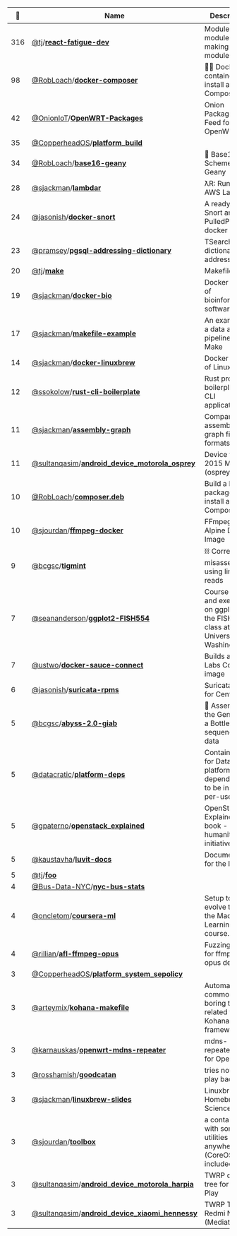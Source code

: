 |:star2: | Name | Description | 🌍|
|---|---|---|---|
|316|[@tj](https://github.com/tj)/[**react-fatigue-dev**](https://github.com/tj/react-fatigue-dev)|Module of modules for making modules||
|98|[@RobLoach](https://github.com/RobLoach)/[**docker-composer**](https://github.com/RobLoach/docker-composer)|:ok_woman: Docker container to install and run Composer.|[:arrow_upper_right:](https://hub.docker.com/r/composer/composer/)|
|42|[@OnionIoT](https://github.com/OnionIoT)/[**OpenWRT-Packages**](https://github.com/OnionIoT/OpenWRT-Packages)|Onion Packages Feed for OpenWRT||
|35|[@CopperheadOS](https://github.com/CopperheadOS)/[**platform_build**](https://github.com/CopperheadOS/platform_build)|||
|34|[@RobLoach](https://github.com/RobLoach)/[**base16-geany**](https://github.com/RobLoach/base16-geany)|:crystal_ball: Base16 Scheme for Geany|[:arrow_upper_right:](https://github.com/chriskempson/base16)|
|28|[@sjackman](https://github.com/sjackman)/[**lambdar**](https://github.com/sjackman/lambdar)|ƛR: Run R on AWS Lambda|[:arrow_upper_right:](http://lambdar.sjackman.ca/?e=stem(rnorm(100)))|
|24|[@jasonish](https://github.com/jasonish)/[**docker-snort**](https://github.com/jasonish/docker-snort)|A ready to run Snort and PulledPork docker image.||
|23|[@pramsey](https://github.com/pramsey)/[**pgsql-addressing-dictionary**](https://github.com/pramsey/pgsql-addressing-dictionary)|TSearch dictionaries for addresses ||
|20|[@tj](https://github.com/tj)/[**make**](https://github.com/tj/make)|Makefiles||
|19|[@sjackman](https://github.com/sjackman)/[**docker-bio**](https://github.com/sjackman/docker-bio)|Docker images of bioinformatics software||
|17|[@sjackman](https://github.com/sjackman)/[**makefile-example**](https://github.com/sjackman/makefile-example)|An example of a data analysis pipeline using Make|[:arrow_upper_right:](http://sjackman.ca/makefile-example/)|
|14|[@sjackman](https://github.com/sjackman)/[**docker-linuxbrew**](https://github.com/sjackman/docker-linuxbrew)|Docker images of Linuxbrew|[:arrow_upper_right:](https://github.com/Homebrew/linuxbrew/wiki/Docker)|
|12|[@ssokolow](https://github.com/ssokolow)/[**rust-cli-boilerplate**](https://github.com/ssokolow/rust-cli-boilerplate)|Rust project boilerplate for CLI applications||
|11|[@sjackman](https://github.com/sjackman)/[**assembly-graph**](https://github.com/sjackman/assembly-graph)|Compare assembly graph file formats||
|11|[@sultanqasim](https://github.com/sultanqasim)/[**android_device_motorola_osprey**](https://github.com/sultanqasim/android_device_motorola_osprey)|Device tree for 2015 Moto G (osprey)||
|10|[@RobLoach](https://github.com/RobLoach)/[**composer.deb**](https://github.com/RobLoach/composer.deb)|Build a Debian package to install and use Composer.|[:arrow_upper_right:](http://getcomposer.org)|
|10|[@sjourdan](https://github.com/sjourdan)/[**ffmpeg-docker**](https://github.com/sjourdan/ffmpeg-docker)|FFmpeg on Alpine Docker Image||
|9|[@bcgsc](https://github.com/bcgsc)/[**tigmint**](https://github.com/bcgsc/tigmint)|⛓ Correct misassemblies using linked reads|[:arrow_upper_right:](https://bcgsc.github.io/tigmint/)|
|7|[@seananderson](https://github.com/seananderson)/[**ggplot2-FISH554**](https://github.com/seananderson/ggplot2-FISH554)|Course notes and exercises on ggplot2 for the FISH554 class at the University of Washington||
|7|[@ustwo](https://github.com/ustwo)/[**docker-sauce-connect**](https://github.com/ustwo/docker-sauce-connect)|Builds a Sauce Labs Connect image||
|6|[@jasonish](https://github.com/jasonish)/[**suricata-rpms**](https://github.com/jasonish/suricata-rpms)|Suricata RPMs for CentOS/EL|[:arrow_upper_right:](http://codemonkey.net/suricata-rpms/)|
|5|[@bcgsc](https://github.com/bcgsc)/[**abyss-2.0-giab**](https://github.com/bcgsc/abyss-2.0-giab)|:baby_bottle: Assemble the Genome in a Bottle sequencing data|[:arrow_upper_right:](http://dx.doi.org/10.1101/068338)|
|5|[@datacratic](https://github.com/datacratic)/[**platform-deps**](https://github.com/datacratic/platform-deps)|Container repo for Datacratic platform dependencies to be installed per-user||
|5|[@gpaterno](https://github.com/gpaterno)/[**openstack_explained**](https://github.com/gpaterno/openstack_explained)|OpenStack Explained e-book - An humanitarian initiative||
|5|[@kaustavha](https://github.com/kaustavha)/[**luvit-docs**](https://github.com/kaustavha/luvit-docs)|Documentation for the luvit api||
|5|[@tj](https://github.com/tj)/[**foo**](https://github.com/tj/foo)|||
|4|[@Bus-Data-NYC](https://github.com/Bus-Data-NYC)/[**nyc-bus-stats**](https://github.com/Bus-Data-NYC/nyc-bus-stats)|||
|4|[@oncletom](https://github.com/oncletom)/[**coursera-ml**](https://github.com/oncletom/coursera-ml)|Setup to evolve through the Machine Learning course.||
|4|[@rillian](https://github.com/rillian)/[**afl-ffmpeg-opus**](https://github.com/rillian/afl-ffmpeg-opus)|Fuzzing script for ffmpeg's opus decoder||
|3|[@CopperheadOS](https://github.com/CopperheadOS)/[**platform_system_sepolicy**](https://github.com/CopperheadOS/platform_system_sepolicy)|||
|3|[@arteymix](https://github.com/arteymix)/[**kohana-makefile**](https://github.com/arteymix/kohana-makefile)|Automate common boring tasks related to the Kohana framework||
|3|[@karnauskas](https://github.com/karnauskas)/[**openwrt-mdns-repeater**](https://github.com/karnauskas/openwrt-mdns-repeater)|mdns-repeater build for OpenWrt||
|3|[@rosshamish](https://github.com/rosshamish)/[**goodcatan**](https://github.com/rosshamish/goodcatan)|tries not to play bad catan||
|3|[@sjackman](https://github.com/sjackman)/[**linuxbrew-slides**](https://github.com/sjackman/linuxbrew-slides)|Linuxbrew and Homebrew-Science|[:arrow_upper_right:](http://sjackman.ca/linuxbrew-slides/)|
|3|[@sjourdan](https://github.com/sjourdan)/[**toolbox**](https://github.com/sjourdan/toolbox)|a container with some utilities to use anywhere (CoreOS included)|[:arrow_upper_right:](https://hub.docker.com/r/sjourdan/toolbox)|
|3|[@sultanqasim](https://github.com/sultanqasim)/[**android_device_motorola_harpia**](https://github.com/sultanqasim/android_device_motorola_harpia)|TWRP device tree for Moto G Play||
|3|[@sultanqasim](https://github.com/sultanqasim)/[**android_device_xiaomi_hennessy**](https://github.com/sultanqasim/android_device_xiaomi_hennessy)|TWRP Tree for Redmi Note 3 (Mediatek)||

